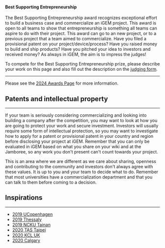 #### Best Supporting Entrepreneurship

The Best Supporting Entrepreneurship award recognizes exceptional effort to
build a business case and commercialize an iGEM project. This award is open to
all teams to show that entrepreneurship is something all teams can aspire to do
with their project. This award can go to an new project, or to a previous
project that a team aimed to commercialize. Have you filed a provisional patent
on your project/device/process? Have you raised money to build and ship
products? Have you pitched your idea to investors and received money? As always
in iGEM, the aim is to impress the judges!

To compete for the Best Supporting Entrepreneurship prize, please describe your
work on this page and also fill out the description on the
[judging form](https://competition.igem.org/deliverables/judging-form).

---

Please see the [2024 Awards Page](https://competition.igem.org/judging/awards)
for more information.

## Patents and intellectual property

---

If your team is seriously considering commercializing and looking into building
a company after the competition, you may want to look at how you are going to
protect your work and secure investment. Investors will usually require some
form of intellectual protection, so you may want to investigate how to apply for
a patent or provisional patent in your country and region before disclosing your
project at iGEM. Remember that you can only be evaluated in iGEM based on what
you share on your wiki and at the Jamboree, so any work you don't present can't
count towards your project.

This is an area where we are different as we care about sharing, openness and
contributing to the community and investors don't always agree with these
values. It is up to you and your team to decide what to do. Remember that most
universities have a commercialization department and that you can talk to them
before coming to a decision.

## Inspirations

---

-   [2019 UCopenhagen](https://2019.igem.org/Team:UCopenhagen/Entrepreneurship)
-   [2019 Thessaly](https://2019.igem.org/Team:Thessaly/Entrepreneurship)
-   [2019 NCKU Tainan](https://2019.igem.org/Team:NCKU_Tainan/Entrepreneurship)
-   [2020 TAS Taipei](https://2020.igem.org/Team:TAS_Taipei/Entrepreneurship)
-   [2020 KCL UK](https://2020.igem.org/Team:KCL_UK/Entrepreneurship)
-   [2020 Calgary](https://2020.igem.org/Team:Calgary/Entrepreneurship)
